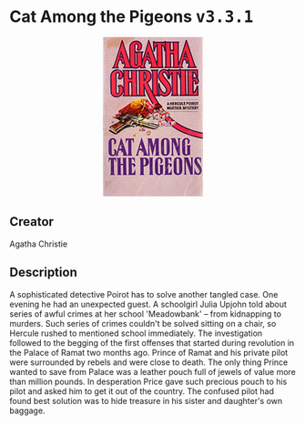 
# Cat Among the Pigeons <kbd>v3.3.1</kbd>

<center>
  <img src="./cover-1024.jpg"/>
</center>

## Creator
Agatha Christie

## Description
<p>A sophisticated detective Poirot has to solve another tangled case. One evening he had an unexpected guest. A schoolgirl Julia Upjohn told about series of awful crimes at her school 'Meadowbank' – from kidnapping to murders. Such series of crimes couldn't be solved sitting on a chair, so Hercule rushed to mentioned school immediately. The investigation followed to the begging of the first offenses that started during revolution in the Palace of Ramat two months ago. Prince of Ramat and his private pilot were surrounded by rebels and were close to death. The only thing Prince wanted to save from Palace was a leather pouch full of jewels of value more than million pounds. In desperation Price gave such precious pouch to his pilot and asked him to get it out of the country. The confused pilot had found best solution was to hide treasure in his sister and daughter's own baggage.</p>
